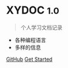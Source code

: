 <!-- _coverpage.md -->

# XYDOC <small>1.0</small>

> 个人学习文档记录

- 各种编程语言
- 多样的信息

[GitHub](https://github.com/ChnXianYi/ChnXianYi.github.io)
[Get Started](/Language/)
